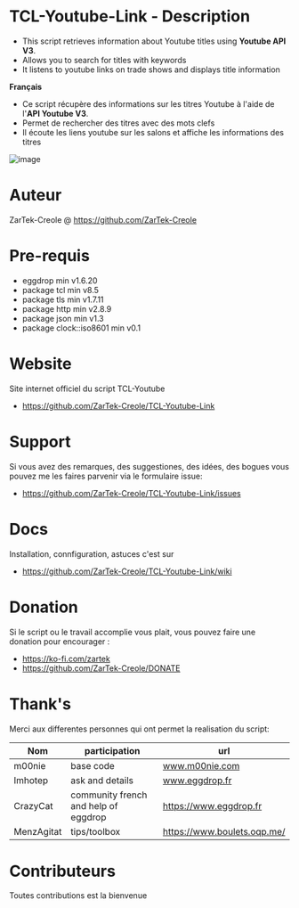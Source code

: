 # TCL-Youtube-Link - Description

* This script retrieves information about Youtube titles using **Youtube API V3**.
* Allows you to search for titles with keywords
* It listens to youtube links on trade shows and displays title information

**Français**


* Ce script récupère des informations sur les titres Youtube à l'aide de l'**API Youtube V3**.
* Permet de rechercher des titres avec des mots clefs
* Il écoute les liens youtube sur les salons et affiche les informations des titres

![image](https://user-images.githubusercontent.com/11725850/119846268-4699e100-bf0a-11eb-80f1-7cf5c7fbb5bc.png)

# Auteur
ZarTek-Creole @ https://github.com/ZarTek-Creole

# Pre-requis
* eggdrop min v1.6.20 
* package tcl min v8.5
* package tls min v1.7.11
*	package http min v2.8.9
*	package json min v1.3
* package clock::iso8601 min v0.1

# Website
Site internet officiel du script TCL-Youtube
* https://github.com/ZarTek-Creole/TCL-Youtube-Link

# Support
Si vous avez des remarques, des suggestiones, des idées, des bogues vous pouvez me les faires parvenir via le formulaire issue:
* https://github.com/ZarTek-Creole/TCL-Youtube-Link/issues

# Docs
Installation, connfiguration, astuces c'est sur
* https://github.com/ZarTek-Creole/TCL-Youtube-Link/wiki

# Donation
Si le script ou le travail accomplie vous plait, vous pouvez faire une donation pour encourager :
* https://ko-fi.com/zartek
* https://github.com/ZarTek-Creole/DONATE
# Thank's
Merci aux differentes personnes qui ont permet la realisation du script:

Nom | participation | url
---------|----------|---------
m00nie | base code | www.m00nie.com
Imhotep | ask and details	| www.eggdrop.fr
CrazyCat | community french and help of eggdrop | https://www.eggdrop.fr
MenzAgitat | tips/toolbox | https://www.boulets.oqp.me/

# Contributeurs
Toutes contributions est la bienvenue
